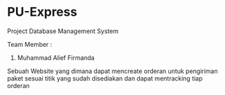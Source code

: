# PU-Express

Project Database Management System 

Team Member :
1. Muhammad Alief Firmanda

Sebuah Website yang dimana dapat mencreate orderan untuk pengiriman paket sesuai titik yang sudah disediakan dan dapat mentracking tiap orderan
